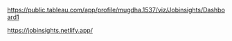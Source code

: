 https://public.tableau.com/app/profile/mugdha.1537/viz/Jobinsights/Dashboard1


https://jobinsights.netlify.app/
